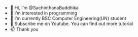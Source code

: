 - 👋 Hi, I’m @SachinthanaBuddhika
- 👀 I’m interested in programming
- 🌱 I’m currently BSC Computer Engineering(UN) student
- 💞️ Subscribe me on Youtube. You can find out more tutorial  
- 📫 Thank you


<!---
SachinthanaBuddhika/SachinthanaBuddhika is a ✨ special ✨ repository because its `README.md` (this file) appears on your GitHub profile.
You can click the Preview link to take a look at your changes.
--->
